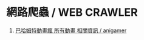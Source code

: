 # 網路爬蟲 / WEB CRAWLER

1. [巴哈姆特動畫瘋 所有動畫 相關資訊 / anigamer](https://github.com/shihweichuang/CRAWLER/blob/master/anigamer.md)
   
